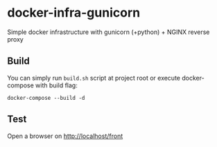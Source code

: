 # docker-infra-gunicorn
Simple docker infrastructure with gunicorn (+python) + NGINX reverse proxy

## Build

You can simply run `build.sh` script at project root or execute docker-compose with build flag:

```
docker-compose --build -d
```

## Test

Open a browser on [http://localhost/front](http://localhost/front)

